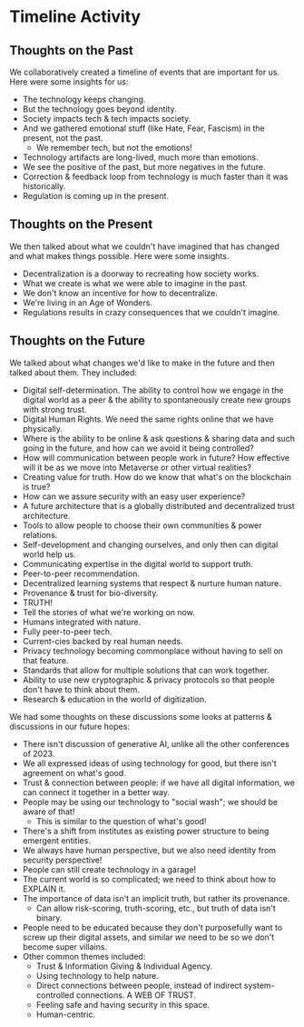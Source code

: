 # Timeline Activity

## Thoughts on the Past

We collaboratively created a timeline of events that are important for us. Here were some insights for us:

* The technology keeps changing.
* But the technology goes beyond identity.
* Society impacts tech & tech impacts society.
* And we gathered emotional stuff (like Hate, Fear, Fascism) in the present, not the past.
   * We remember tech, but not the emotions!
* Technology artifacts are long-lived, much more than emotions.
* We see the positive of the past, but more negatives in the future.
* Correction & feedback loop from technology is much faster than it was historically.
* Regulation is coming up in the present.

## Thoughts on the Present

We then talked about what we couldn't have imagined that has changed and what makes things possible. Here were some insights.

* Decentralization is a doorway to recreating how society works.
* What we create is what we were able to imagine in the past.
* We don't know an incentive for how to decentralize.
* We're living in an Age of Wonders.
* Regulations results in crazy consequences that we couldn't imagine.

## Thoughts on the Future

We talked about what changes we'd like to make in the future and then talked about them. They included:

* Digital self-determination. The ability to control how we engage in the digital world as a peer & the ability to spontaneously create new groups with strong trust.
* Digital Human Rights. We need the same rights online that we have physically.
* Where is the ability to be online & ask questions & sharing data and such going in the future, and how can we avoid it being controlled?
* How will communication between people work in future? How effective will it be as we move into Metaverse or other virtual realities?
* Creating value for truth. How do we know that what's on the blockchain is true?
* How can we assure security with an easy user experience?
* A future architecture that is a globally distributed and decentralized trust architecture.
* Tools to allow people to choose their own communities & power relations.
* Self-development and changing ourselves, and only then can digital world help us.
* Communicating expertise in the digital world to support truth.
* Peer-to-peer recommendation.
* Decentralized learning systems that respect & nurture human nature.
* Provenance & trust for bio-diversity.
* TRUTH!
* Tell the stories of what we're working on now.
* Humans integrated with nature.
* Fully peer-to-peer tech.
* Current-cies backed by real human needs.
* Privacy technology becoming commonplace without having to sell on that feature.
* Standards that allow for multiple solutions that can work together.
* Ability to use new cryptographic & privacy protocols so that people don't have to think about them.
* Research & education in the world of digitization.

We had some thoughts on these discussions some looks at patterns & discussions in our future hopes:

* There isn't discussion of generative AI, unlike all the other conferences of 2023.
* We all expressed ideas of using technology for good, but there isn't agreement on what's good.
* Trust & connection between people: if we have all digital information, we can connect it together in a better way.
* People may be using our technology to "social wash"; we should be aware of that!
   * This is similar to the question of what's good!
* There's a shift from institutes as existing power structure to being emergent entities.
* We always have human perspective, but we also need identity from security perspective!
* People can still create technology in a garage!
* The current world is so complicated; we need to think about how to EXPLAIN it.
* The importance of data isn't an implicit truth, but rather its provenance.
   * Can allow risk-scoring, truth-scoring, etc., but truth of data isn't binary.
* People need to be educated because they don't purposefully want to screw up their digital assets, and similar *we* need to be so we don't become super villains.
* Other common themes included:
   * Trust & Information Giving & Individual Agency.
   * Using technology to help nature.
   * Direct connections between people, instead of indirect system-controlled connections. A WEB OF TRUST.
   * Feeling safe and having security in this space.
   * Human-centric.
     
